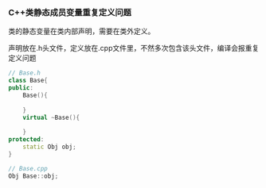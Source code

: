 ### C++类静态成员变量重复定义问题

类的静态变量在类内部声明，需要在类外定义。

声明放在.h头文件，定义放在.cpp文件里，不然多次包含该头文件，编译会报重复定义问题

```c++
// Base.h
class Base{
public:
    Base(){
        
    }
    virtual ~Base(){
        
    }
protected:    
    static Obj obj; 
}
```

```c++
// Base.cpp
Obj Base::obj;
```











